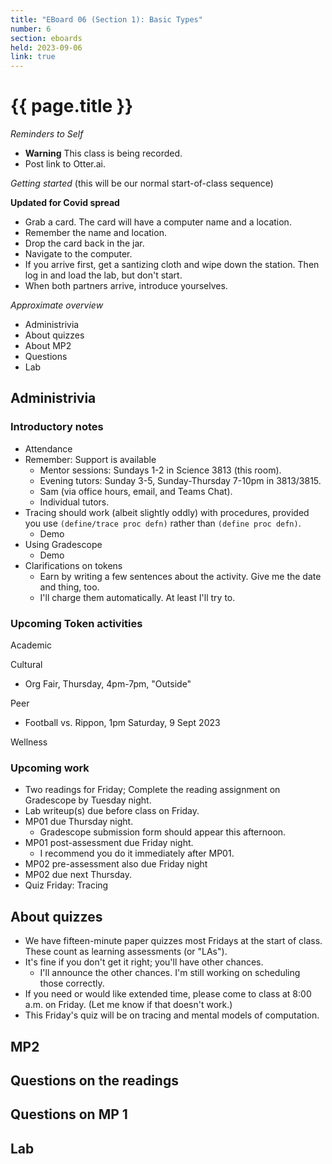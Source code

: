 ```yaml
---
title: "EBoard 06 (Section 1): Basic Types"
number: 6
section: eboards
held: 2023-09-06
link: true
---
```

# {{ page.title }}

_Reminders to Self_

* **Warning** This class is being recorded.
* Post link to Otter.ai.

_Getting started_ (this will be our normal start-of-class sequence)

**Updated for Covid spread**

* Grab a card.  The card will have a computer name and a location.
* Remember the name and location.
* Drop the card back in the jar.
* Navigate to the computer.
* If you arrive first, get a santizing cloth and wipe down the station.
  Then log in and load the lab, but don't start.
* When both partners arrive, introduce yourselves.

_Approximate overview_

* Administrivia 
* About quizzes
* About MP2
* Questions
* Lab

Administrivia
-------------

### Introductory notes

* Attendance
* Remember: Support is available
    * Mentor sessions: Sundays 1-2 in Science 3813 (this room).
    * Evening tutors: Sunday 3-5, Sunday-Thursday 7-10pm in 3813/3815.
    * Sam (via office hours, email, and Teams Chat).
    * Individual tutors.
* Tracing should work (albeit slightly oddly) with procedures, provided
  you use `(define/trace proc defn)` rather than `(define proc defn)`.
    * Demo
* Using Gradescope
    * Demo
* Clarifications on tokens
    * Earn by writing a few sentences about the activity.  Give me the
      date and thing, too.
    * I'll charge them automatically.  At least I'll try to.

### Upcoming Token activities

Academic

Cultural

* Org Fair, Thursday, 4pm-7pm, "Outside"

Peer

* Football vs. Rippon, 1pm Saturday, 9 Sept 2023

Wellness

### Upcoming work

* Two readings for Friday; Complete the reading assignment on Gradescope by 
  Tuesday night.
* Lab writeup(s) due before class on Friday.
* MP01 due Thursday night.
    * Gradescope submission form should appear this afternoon.
* MP01 post-assessment due Friday night.
    * I recommend you do it immediately after MP01.
* MP02 pre-assessment also due Friday night
* MP02 due next Thursday.
* Quiz Friday: Tracing

About quizzes
-------------

* We have fifteen-minute paper quizzes most Fridays at the start 
  of class.  These count as learning assessments (or "LAs").
* It's fine if you don't get it right; you'll have other chances.
    * I'll announce the other chances.  I'm still working on 
      scheduling those correctly.
* If you need or would like extended time, please come to class at 
  8:00 a.m. on Friday. (Let me know if that doesn't work.)
* This Friday's quiz will be on tracing and mental models of
  computation.

MP2
---

Questions on the readings
-------------------------

Questions on MP 1
-----------------

Lab
---
